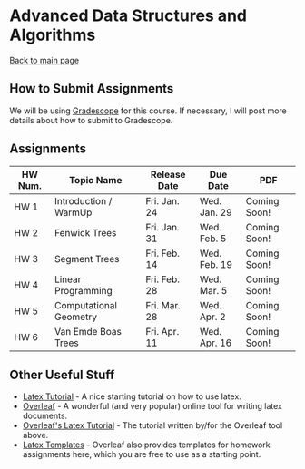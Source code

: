 Advanced Data Structures and Algorithms
===============================

[Back to main page](../readme.html)



<a name="introduction"></a>How to Submit Assignments
--------------------------------------- 

We will be using [Gradescope](https://gradescope.com) for this course. If necessary, I will post more details about how to submit to Gradescope.


<a name="introduction"></a>Assignments
--------------------------------------- 

| HW Num. | Topic Name | Release Date | Due Date | PDF |
|----------|------------------|-----------|-----------|----|
| HW 1 | Introduction / WarmUp | Fri. Jan. 24 | Wed. Jan. 29 | Coming Soon! |
| HW 2 | Fenwick Trees | Fri. Jan. 31 | Wed. Feb. 5 | Coming Soon! |
| HW 3 | Segment Trees | Fri. Feb. 14 | Wed. Feb. 19 | Coming Soon! |
| HW 4 | Linear Programming | Fri. Feb. 28 | Wed. Mar. 5 | Coming Soon! |
| HW 5 | Computational Geometry | Fri. Mar. 28  | Wed. Apr. 2 | Coming Soon! |
| HW 6 | Van Emde Boas Trees | Fri. Apr. 11  | Wed. Apr. 16 | Coming Soon! |

<a name="other"></a>Other Useful Stuff
---------------------------------------


- [Latex Tutorial](https://www.latex-tutorial.com/tutorials/) - A nice starting tutorial on how to use latex. 
- [Overleaf](https://overleaf.com) - A wonderful (and very popular) online tool for writing latex documents. 
- [Overleaf's Latex Tutorial](https://www.overleaf.com/learn/latex/Tutorials) - The tutorial written by/for the Overleaf tool above.
- [Latex Templates](https://www.overleaf.com/latex/examples/tagged/homework) - Overleaf also provides templates for homework assignments here, which you are free to use as a starting point.

